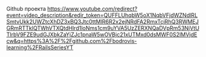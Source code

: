 Github проекта
https://www.youtube.com/redirect?event=video_description&redir_token=QUFFLUhqbW5oX1NqbVFjdWZNdlRLSmtvUkk2UWZtcXhDZ3xBQ3Jtc0ttMlR6R2x2ejNRdFA2RmxTcjRhQ3RWMEJGRmRTTklQTWhVTXQtdHlrd1loNms1cm9uYVA5UzZERXNQaDVpRm53NjVtUTlrbV9FZE9udGJXbkZaYjZJc1pnaW5wOVBjc21xUTMxd0dsMWF0S2lMVjdEcw&q=https%3A%2F%2Fgithub.com%2Fbodrovis-learning%2FRailsSeriesYT
